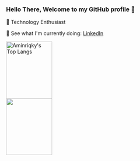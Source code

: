### Hello There, Welcome to my GitHub profile 👋

🦾 Technology Enthusiast

💺 See what I'm currently doing: [LinkedIn](https://www.linkedin.com/in/aminriqky/)

<div display="flex" flex-direction="row">
  <img alt="Aminriqky's Top Langs" height="155" width="50%" src="https://github-readme-stats.vercel.app/api/top-langs/?username=aminriqky&hide=TeX&layout=compact&theme=tokyonight&hide_border=true&langs_count=8" />
  <img src="https://media.giphy.com/media/90OCwEfEYo9f2EQoKP/giphy.gif" height="155" width="50%" />
</div>
